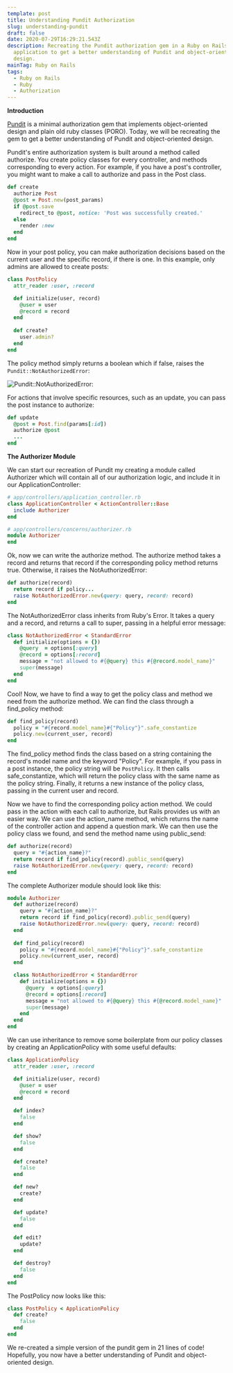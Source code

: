 ```yaml
---
template: post
title: Understanding Pundit Authorization
slug: understanding-pundit
draft: false
date: 2020-07-29T16:29:21.543Z
description: Recreating the Pundit authorization gem in a Ruby on Rails
  application to get a better understanding of Pundit and object-oriented
  design.
mainTag: Ruby on Rails
tags:
  - Ruby on Rails
  - Ruby
  - Authorization
---
```

**Introduction**

[Pundit](https://github.com/varvet/pundit) is a minimal authorization gem that implements object-oriented design and plain old ruby classes (PORO). Today, we will be recreating the gem to get a better understanding of Pundit and object-oriented design.

Pundit's entire authorization system is built around a method called authorize. You create policy classes for every controller, and methods corresponding to every action. For example, if you have a post's controller, you might want to make a call to authorize and pass in the Post class.

```ruby
def create
  authorize Post
  @post = Post.new(post_params)
  if @post.save
    redirect_to @post, notice: 'Post was successfully created.'
  else
    render :new
  end
end
```

Now in your post policy, you can make authorization decisions based on the current user and the specific record,  if there is one. In this example, only admins are allowed to create posts:

```ruby
class PostPolicy
  attr_reader :user, :record

  def initialize(user, record)
    @user = user
    @record = record
  end
  
  def create?
    user.admin?
  end
end
```

The policy method simply returns a boolean which if false, raises the `Pundit::NotAuthorizedError`: 

![Pundit::NotAuthorizedError:](/media/screen-shot-2020-07-29-at-12.01.42-pm.png)

For actions that involve specific resources, such as an update, you can pass the post instance to authorize:

```ruby
def update
  @post = Post.find(params[:id])
  authorize @post
  ...
end
```

**The Authorizer Module**

We can start our recreation of Pundit my creating a module called Authorizer which will contain all of our authorization logic, and include it in our ApplicationController:

```ruby
# app/controllers/application_controller.rb
class ApplicationController < ActionController::Base
  include Authorizer
end

# app/controllers/concerns/authorizer.rb
module Authorizer
end
```

Ok, now we can write the authorize method. The authorize method takes a record and returns that record if the corresponding policy method returns true. Otherwise, it raises the NotAuthorizedError:

```ruby
def authorize(record)
  return record if policy...
  raise NotAuthorizedError.new(query: query, record: record)
end
```

The NotAuthorizedError class inherits from Ruby's Error. It takes a query and a record, and returns a call to super, passing in a helpful error message:

```ruby
class NotAuthorizedError < StandardError
  def initialize(options = {})
    @query  = options[:query]
    @record = options[:record]
    message = "not allowed to #{@query} this #{@record.model_name}"
    super(message)
  end
end
```

Cool! Now, we have to find a way to get the policy class and method we need from the authorize method. We can find the class through a find_policy method:

```ruby
def find_policy(record)
  policy = "#{record.model_name}#{"Policy"}".safe_constantize
  policy.new(current_user, record)
end
```

The find_policy method finds the class based on a string containing the record's model name and the keyword "Policy". For example, if you pass in a post instance, the policy string will be `PostPolicy`. It then calls safe_constantize, which will return the policy class with the same name as the policy string. Finally, it returns a new instance of the policy class, passing in the current user and record.

Now we have to find the corresponding policy action method. We could pass in the action with each call to authorize, but Rails provides us with an easier way. We can use the action_name method, which returns the name of the controller action and append a question mark. We can then use the policy class we found, and send the method name using public_send:

```ruby
def authorize(record)
  query = "#{action_name}?"
  return record if find_policy(record).public_send(query)
  raise NotAuthorizedError.new(query: query, record: record)
end
```

The complete Authorizer module should look like this:

```ruby
module Authorizer
  def authorize(record)
    query = "#{action_name}?"
    return record if find_policy(record).public_send(query)
    raise NotAuthorizedError.new(query: query, record: record)
  end
  
  def find_policy(record)
    policy = "#{record.model_name}#{"Policy"}".safe_constantize
    policy.new(current_user, record)
  end

  class NotAuthorizedError < StandardError
    def initialize(options = {})
      @query  = options[:query]
      @record = options[:record]
      message = "not allowed to #{@query} this #{@record.model_name}"
      super(message)
    end
  end
end
```

We can use inheritance to remove some boilerplate from our policy classes by creating an ApplicationPolicy with some useful defaults:

```ruby
class ApplicationPolicy
  attr_reader :user, :record

  def initialize(user, record)
    @user = user
    @record = record
  end

  def index?
    false
  end

  def show?
    false
  end

  def create?
    false
  end

  def new?
    create?
  end

  def update?
    false
  end

  def edit?
    update?
  end

  def destroy?
    false
  end
end
```

The PostPolicy now looks like this:

```ruby
class PostPolicy < ApplicationPolicy
  def create?
    false
  end
end
```

We re-created a simple version of the pundit gem in 21 lines of code! Hopefully, you now have a better understanding of Pundit and object-oriented design.